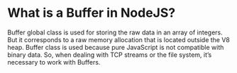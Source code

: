 # What is a Buffer in NodeJS?

Buffer global class is used for storing the raw data in an array of integers. But it corresponds to a raw memory allocation that is located outside the V8 heap. Buffer class is used because pure JavaScript is not compatible with binary data. So, when dealing with TCP streams or the file system, it’s necessary to work with Buffers.